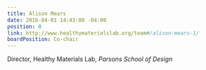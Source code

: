 ```yaml
---
title: Alison Mears
date: 2016-04-01 14:43:00 -04:00
position: 0
link: http://www.healthymaterialslab.org/team#/alison-mears-1/
boardPosition: Co-chair
---
```


Director, Healthy Materials Lab, *Parsons School of Design*
